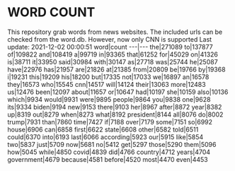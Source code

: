 # WORD COUNT
This repository grab words from news websites. The included urls can be checked from the word.db.
However, now only CNN is supported
Last update: 2021-12-02 00:00:51
word|count
---|---
the|271089
to|137877
of|109822
and|108419
a|99719
in|93365
that|61252
for|45029
on|41326
is|38711
it|33950
said|30984
with|30147
as|27718
was|25744
he|25087
have|22976
has|21957
are|21826
at|21385
from|20809
be|19766
by|19368
i|19231
this|19209
his|18200
but|17335
not|17033
we|16897
an|16578
they|16573
who|15545
cnn|14517
will|14124
their|13063
more|12483
us|12476
been|12097
about|11657
or|10647
had|10197
she|10159
also|10136
which|9934
would|9931
were|9895
people|9864
you|9838
one|9628
its|9334
biden|9194
new|9153
there|9103
her|8967
after|8872
year|8382
up|8319
out|8279
when|8273
what|8192
president|8144
all|8076
do|8002
trump|7931
than|7860
time|7427
if|7188
over|7179
some|7151
so|6992
house|6906
can|6858
first|6622
state|6608
other|6582
told|6511
could|6370
into|6193
last|6066
according|5923
our|5915
like|5854
two|5837
just|5709
now|5681
no|5412
get|5297
those|5290
them|5096
how|5045
while|4850
covid|4839
did|4766
country|4712
years|4704
government|4679
because|4581
before|4520
most|4470
even|4453
